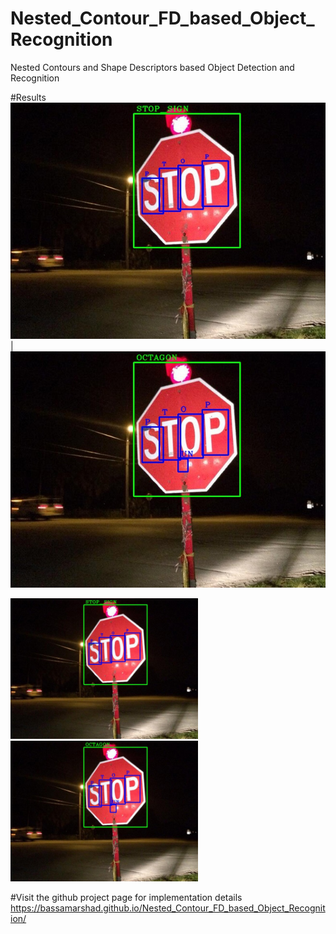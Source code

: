 # Nested_Contour_FD_based_Object_Recognition
Nested Contours and Shape Descriptors based Object Detection and Recognition

#Results
![alt-text-1](/Nested_FD_Test_3/Nested_FD1/FinalOutModels/stop14_Analysis.jpg "stop14") | ![alt-text-2](/Nested_FD_Test_3/Nested_FD1/FinalOutModels/stop14_Labeled.jpg "stop14")

<section>
    <img width="300" src="/Nested_FD_Test_3/Nested_FD1/FinalOutModels/stop14_Analysis.jpg">
    <img width="300" src="/Nested_FD_Test_3/Nested_FD1/FinalOutModels/stop14_Labeled.jpg">
</section>


#Visit the github project page for implementation details 
https://bassamarshad.github.io/Nested_Contour_FD_based_Object_Recognition/
